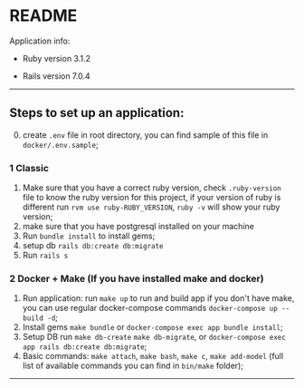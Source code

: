 # README

Application info:

* Ruby version 3.1.2

* Rails version 7.0.4

***

## Steps to set up an application:

0) create `.env` file in root directory, you can find sample of this file in `docker/.env.sample`;

### 1 Classic

1) Make sure that you have a correct ruby version, check `.ruby-version` file to know the ruby version for this project,
   if your version of ruby is different run `rvm use ruby-RUBY_VERSION`, `ruby -v` will show your ruby version;
2) make sure that you have postgresql installed on your machine
3) Run `bundle install` to install gems;
4) setup db `rails db:create db:migrate`
5) Run `rails s`

### 2 Docker + Make (If you have installed make and docker)

1) Run application:
   run `make up` to run and build app
   if you don't have make, you can use regular docker-compose commands
   `docker-compose up --build -d`;
2) Install gems
   `make bundle` or `docker-compose exec app bundle install`;
3) Setup DB
   run `make db-create` `make db-migrate`, or `docker-compose exec app rails db:create db:migrate`;
4) Basic commands: `make attach`, `make bash`, `make c`, `make add-model`
   (full list of available commands you can find in `bin/make` folder);

***

